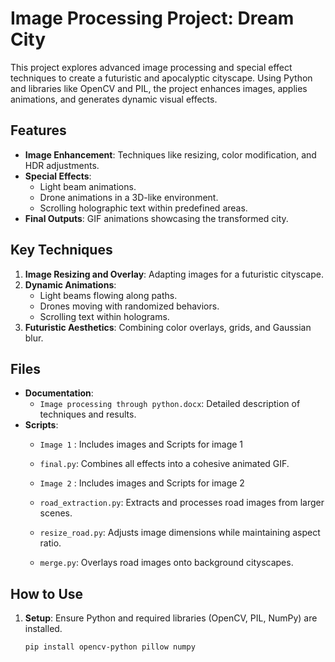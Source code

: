 # Image Processing Project: Dream City

This project explores advanced image processing and special effect techniques to create a futuristic and apocalyptic cityscape. Using Python and libraries like OpenCV and PIL, the project enhances images, applies animations, and generates dynamic visual effects.

## Features
- **Image Enhancement**: Techniques like resizing, color modification, and HDR adjustments.
- **Special Effects**:
  - Light beam animations.
  - Drone animations in a 3D-like environment.
  - Scrolling holographic text within predefined areas.
- **Final Outputs**: GIF animations showcasing the transformed city.

## Key Techniques
1. **Image Resizing and Overlay**: Adapting images for a futuristic cityscape.
2. **Dynamic Animations**:
   - Light beams flowing along paths.
   - Drones moving with randomized behaviors.
   - Scrolling text within holograms.
3. **Futuristic Aesthetics**: Combining color overlays, grids, and Gaussian blur.

## Files
- **Documentation**:
  - `Image processing through python.docx`: Detailed description of techniques and results.
- **Scripts**:
  - `Image 1` : Includes images and Scripts for image 1
  - `final.py`: Combines all effects into a cohesive animated GIF.

  - `Image 2` : Includes images and Scripts for image 2
  - `road_extraction.py`: Extracts and processes road images from larger scenes.
  - `resize_road.py`: Adjusts image dimensions while maintaining aspect ratio.
  - `merge.py`: Overlays road images onto background cityscapes.

## How to Use
1. **Setup**: Ensure Python and required libraries (OpenCV, PIL, NumPy) are installed.
   ```bash
   pip install opencv-python pillow numpy
